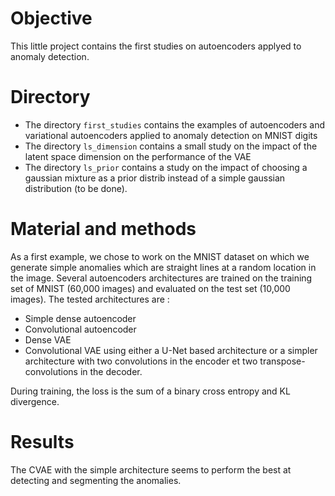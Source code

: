 # Objective

This little project contains the first studies on autoencoders applyed to anomaly detection.

# Directory

* The directory ```first_studies``` contains the examples of autoencoders and variational autoencoders applied
to anomaly detection on MNIST digits
* The directory ```ls_dimension``` contains a small study on the impact of the latent space dimension on the 
performance of the VAE
* The directory ```ls_prior``` contains a study on the impact of choosing a gaussian mixture as a prior distrib
instead of a simple gaussian distribution (to be done).

# Material and methods

As a first example, we chose to work on the MNIST dataset on which we generate simple anomalies which are
straight lines at a random location in the image. Several autoencoders architectures are trained on the 
training set of MNIST (60,000 images) and evaluated on the test set (10,000 images). The tested architectures
are :
* Simple dense autoencoder
* Convolutional autoencoder
* Dense VAE
* Convolutional VAE using either a U-Net based architecture or a simpler architecture with two convolutions
in the encoder et two transpose-convolutions in the decoder.

During training, the loss is the sum of a binary cross entropy and KL divergence.

# Results
The CVAE with the simple architecture seems to perform the best at detecting and segmenting the anomalies.


